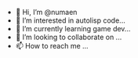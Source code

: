 - 👋 Hi, I’m @numaen
- 👀 I’m interested in autolisp code...
- 🌱 I’m currently learning game dev...
- 💞️ I’m looking to collaborate on ...
- 📫 How to reach me ...

<!---
numaen/numaen is a ✨ special ✨ repository because its `README.md` (this file) appears on your GitHub profile.
You can click the Preview link to take a look at your changes.
--->
